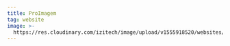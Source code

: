 ```yaml
---
title: ProImagem
tag: website
image: >-
  https://res.cloudinary.com/izitech/image/upload/v1555918520/websites/Proimagem.png
---
```


